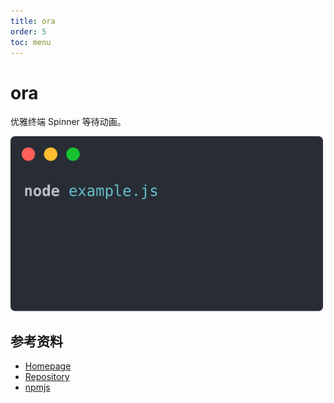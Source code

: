 ```yaml
---
title: ora
order: 5
toc: menu
---
```


# ora

优雅终端 Spinner 等待动画。

<img src="https://raw.githubusercontent.com/sindresorhus/ora/HEAD/screenshot.svg" width="500" style="max-width:100%;" />

## 参考资料

- [Homepage](https://github.com/sindresorhus/ora#readme)
- [Repository](https://github.com/sindresorhus/ora)
- [npmjs](https://www.npmjs.com/package/ora)

